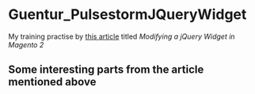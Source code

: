 # Guentur_PulsestormJQueryWidget
My training practise by [this article](https://alanstorm.com/modifying-a-jquery-widget-in-magento-2/) 
titled _Modifying a jQuery Widget in Magento 2_

## Some interesting parts from the article mentioned above

